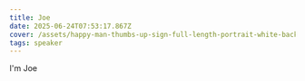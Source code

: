 ```yaml
---
title: Joe
date: 2025-06-24T07:53:17.867Z
cover: /assets/happy-man-thumbs-up-sign-full-length-portrait-white-background-showing-31416426-1-.webp
tags: speaker
---
```

I﻿'m Joe